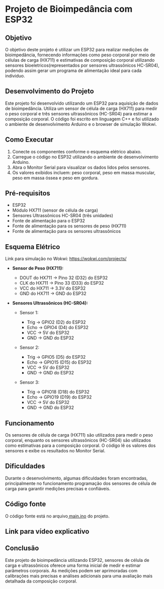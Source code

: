 # Projeto de Bioimpedância com ESP32

## Objetivo
O objetivo deste projeto é utilizar um ESP32 para realizar medições de bioimpedância, fornecendo informações como peso corporal por meio de células de carga (HX711) e estimativas de composição corporal utilizando sensores bioeletricos(representados por sensores ultrassônicos HC-SR04), podendo assim gerar um programa de alimentação ideal para cada individuo.

## Desenvolvimento do Projeto
Este projeto foi desenvolvido utilizando um ESP32 para aquisição de dados de bioimpedância. Utiliza um sensor de célula de carga (HX711) para medir o peso corporal e três sensores ultrassônicos (HC-SR04) para estimar a composição corporal. O código foi escrito em linguagem C++ e foi utilizado o ambiente de desenvolvimento Arduino e o browser de simulação Wokwi.

## Como Executar
1. Conecte os componentes conforme o esquema elétrico abaixo.
2. Carregue o código no ESP32 utilizando o ambiente de desenvolvimento Arduino.
3. Abra o Monitor Serial para visualizar os dados lidos pelos sensores.
4. Os valores exibidos incluem: peso corporal, peso em massa muscular, peso em massa óssea e peso em gordura.

## Pré-requisitos
- ESP32
- Módulo HX711 (sensor de célula de carga)
- Sensores Ultrassônicos HC-SR04 (três unidades)
- Fonte de alimentação para o ESP32
- Fonte de alimentação para os sensores de peso (HX711)
- Fonte de alimentação para os sensores ultrassônicos

## Esquema Elétrico
Link para simulação no Wokwi: <a href="https://wokwi.com/projects/381390178121396225">https://wokwi.com/projects/</a>
- **Sensor de Peso (HX711):**
  - DOUT do HX711 -> Pino 32 (D32) do ESP32
  - CLK do HX711 -> Pino 33 (D33) do ESP32
  - VCC do HX711 -> 3.3V do ESP32
  - GND do HX711 -> GND do ESP32

- **Sensores Ultrassônicos (HC-SR04):**
  - Sensor 1:
    - Trig -> GPIO2 (D2) do ESP32
    - Echo -> GPIO4 (D4) do ESP32
    - VCC -> 5V do ESP32
    - GND -> GND do ESP32

  - Sensor 2:
    - Trig -> GPIO5 (D5) do ESP32
    - Echo -> GPIO15 (D15) do ESP32
    - VCC -> 5V do ESP32
    - GND -> GND do ESP32

  - Sensor 3:
    - Trig -> GPIO18 (D18) do ESP32
    - Echo -> GPIO19 (D19) do ESP32
    - VCC -> 5V do ESP32
    - GND -> GND do ESP32

## Funcionamento
Os sensores de célula de carga (HX711) são utilizados para medir o peso corporal, enquanto os sensores ultrassônicos (HC-SR04) são utilizados como estimativas para a composição corporal. O código lê os valores dos sensores e exibe os resultados no Monitor Serial.

## Dificuldades
Durante o desenvolvimento, algumas dificuldades foram encontradas, principalmente no funcionamento programação dos sensores de célula de carga para garantir medições precisas e confiáveis.

## Código fonte
O código fonte está no arquivo<a href="https://github.com/devCaiqueWS/GS-Edge/blob/main/main.ino"> main.ino</a> do projeto.

## Link para vídeo explicativo

## Conclusão
Este projeto de bioimpedância utilizando ESP32, sensores de célula de carga e ultrassônicos oferece uma forma inicial de medir e estimar parâmetros corporais. As medições podem ser aprimoradas com calibrações mais precisas e análises adicionais para uma avaliação mais detalhada da composição corporal.
